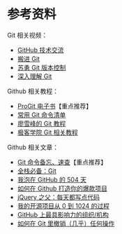 # 参考资料

Git 相关视频：

- [GitHub 技术交流](http://pan.baidu.com/s/1miz0M3u)
- [搬进 Git](http://www.imooc.com/learn/390)
- [苏勇 Git 版本控制](http://edu.51cto.com/course/course_id-1412.html)
- [深入理解 Git](http://edu.51cto.com/course/course_id-1838.html)

Github 相关教程：

- [ProGit 电子书](https://git-scm.com/book/zh/v2)【重点推荐】
- [常用 Git 命令清单](http://www.ruanyifeng.com/blog/2015/12/git-cheat-sheet.html)
- [廖雪峰的 Git 教程](http://www.liaoxuefeng.com/wiki/0013739516305929606dd18361248578c67b8067c8c017b000/)
- [极客学院 Git 相关教程](http://wiki.jikexueyuan.com/list/code/)

Github 相关文章：

- [Git 命令备忘、速查](https://services.github.com/kit/downloads/cn/github-git-cheat-sheet.html)【重点推荐】
- [全栈必备：Git](http://blog.jobbole.com/107027/)
- [我泡在 GitHub 的 504 天](http://blog.jobbole.com/104464/)
- [如何在 Github 打造你的爆款项目](http://blog.jobbole.com/101431/)
- [jQuery 之父：每天都写点代码](http://blog.jobbole.com/66227/)
- [我的开源项目从 0 到 1024 的过程](http://blog.jobbole.com/101734/)
- [GitHub 上最具影响力的组织/机构](http://blog.jobbole.com/106443/)
- [如何在 Git 里撤销（几乎）任何操作](http://blog.jobbole.com/87700/)